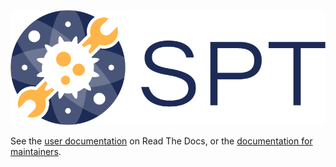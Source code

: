![alttext](docs/_static/SPT_logo_blue_on_transparent.png)

See the [user documentation](https://spatialprofilingtoolbox.readthedocs.io) on Read The Docs, or the [documentation for maintainers](for_maintainers.md).

